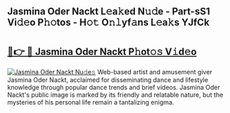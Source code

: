 ## Jasmina Oder Nackt L𝚎a𝚔ed N𝚞𝚍e - Part-sS1 Vi𝚍𝚎o P𝚑𝚘tos - H𝚘𝚝 O𝚗𝚕yf𝚊ns L𝚎a𝚔s YJfCk

# <h2><a href="http://kf2m2za.oniu.top/?m=Jasmina+Oder+Nackt">🔗👉 🔴 Jasmina Oder Nackt P𝚑ot𝚘𝚜 V𝚒d𝚎o</a></h2>

[![Jasmina Oder Nackt Nu𝚍e𝚜](https://i.imgur.com/0qMVB7G.gif)](http://kf2m2za.oniu.top/?m=Jasmina+Oder+Nackt)
Web-based artist and amusement giver Jasmina Oder Nackt, acclaimed for disseminating dance and lifestyle knowledge through popular dance trends and brief videos. Jasmina Oder Nackt's public image is marked by its friendly and relatable nature, but the mysteries of his personal life remain a tantalizing enigma.  
